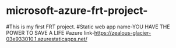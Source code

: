 # microsoft-azure-frt-project-
#This is my first FRT project.
#Static web app name-YOU HAVE THE POWER TO SAVE A LIFE
#azure link-https://zealous-glacier-03e933010.1.azurestaticapps.net/
